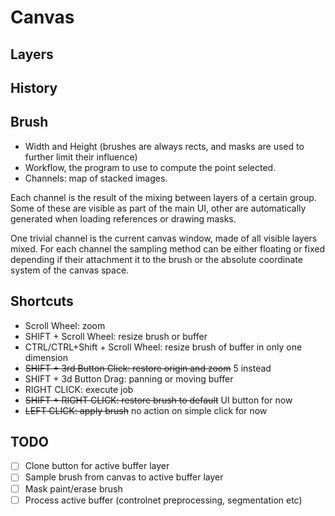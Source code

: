 # Canvas

## Layers

## History

## Brush

- Width and Height (brushes are always rects, and masks are used to further limit their influence)
- Workflow, the program to use to compute the point selected.
- Channels: map of stacked images.

Each channel is the result of the mixing between layers of a certain group. Some of these are visible as part of the main UI, other are automatically generated when loading references or drawing masks.

One trivial channel is the current canvas window, made of all visible layers mixed.
For each channel the sampling method can be either floating or fixed depending if their attachment it to the brush or the absolute coordinate system of the canvas space.

## Shortcuts

* Scroll Wheel: zoom
* SHIFT + Scroll Wheel: resize brush or buffer
* CTRL/CTRL+Shift + Scroll Wheel: resize brush of buffer in only one dimension
* ~~SHIFT + 3rd Button Click: restore origin and zoom~~ 5 instead
* SHIFT + 3d Button Drag: panning or moving buffer
* RIGHT CLICK: execute job
* ~~SHIFT + RIGHT CLICK: restore brush to default~~ UI button for now
* ~~LEFT CLICK: apply brush~~ no action on simple click for now

## TODO

* [ ] Clone button for active buffer layer
* [ ] Sample brush from canvas to active buffer layer
* [ ] Mask paint/erase brush
* [ ] Process active buffer (controlnet preprocessing, segmentation etc)
